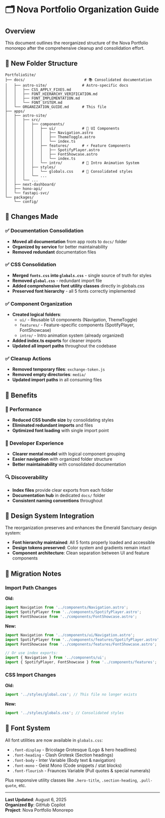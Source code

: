 # 🗂️ Nova Portfolio Organization Guide

## Overview

This document outlines the reorganized structure of the Nova Portfolio monorepo after the comprehensive cleanup and consolidation effort.

## 📁 New Folder Structure

```
PortfolioSite/
├── docs/                           # 📚 Consolidated documentation
│   ├── astro-site/                # Astro-specific docs
│   │   ├── CSS_APPLY_FIXES.md
│   │   ├── FONT_HIERARCHY_VERIFICATION.md
│   │   ├── FONT_IMPLEMENTATION.md
│   │   └── FONT_SYSTEM.md
│   └── ORGANIZATION_GUIDE.md      # This file
├── apps/
│   ├── astro-site/
│   │   ├── src/
│   │   │   ├── components/
│   │   │   │   ├── ui/            # 🎨 UI Components
│   │   │   │   │   ├── Navigation.astro
│   │   │   │   │   ├── ThemeToggle.astro
│   │   │   │   │   └── index.ts
│   │   │   │   ├── features/      # ⚡ Feature Components
│   │   │   │   │   ├── SpotifyPlayer.astro
│   │   │   │   │   ├── FontShowcase.astro
│   │   │   │   │   └── index.ts
│   │   │   │   └── intro/         # 🌟 Intro Animation System
│   │   │   ├── styles/
│   │   │   │   └── globals.css    # 🎯 Consolidated styles
│   │   │   └── ...
│   │   └── ...
│   ├── next-dashboard/
│   ├── hono-api/
│   └── fastapi-svc/
└── packages/
    └── config/
```

## 🧹 Changes Made

### ✅ Documentation Consolidation

- **Moved all documentation** from app roots to `docs/` folder
- **Organized by service** for better maintainability
- **Removed redundant** documentation files

### ✅ CSS Consolidation

- **Merged `fonts.css` into `globals.css`** - single source of truth for styles
- **Removed `global.css`** - redundant import file
- **Added comprehensive font utility classes** directly in globals.css
- **Preserved font hierarchy** - all 5 fonts correctly implemented

### ✅ Component Organization

- **Created logical folders**:
  - `ui/` - Reusable UI components (Navigation, ThemeToggle)
  - `features/` - Feature-specific components (SpotifyPlayer, FontShowcase)
  - `intro/` - Intro animation system (already organized)
- **Added index.ts exports** for cleaner imports
- **Updated all import paths** throughout the codebase

### ✅ Cleanup Actions

- **Removed temporary files**: `exchange-token.js`
- **Removed empty directories**: `media/`
- **Updated import paths** in all consuming files

## 🎯 Benefits

### 🚀 Performance

- **Reduced CSS bundle size** by consolidating styles
- **Eliminated redundant imports** and files
- **Optimized font loading** with single import point

### 🧠 Developer Experience

- **Clearer mental model** with logical component grouping
- **Easier navigation** with organized folder structure
- **Better maintainability** with consolidated documentation

### 🔍 Discoverability

- **Index files** provide clear exports from each folder
- **Documentation hub** in dedicated `docs/` folder
- **Consistent naming conventions** throughout

## 📐 Design System Integration

The reorganization preserves and enhances the Emerald Sanctuary design system:

- **Font hierarchy maintained**: All 5 fonts properly loaded and accessible
- **Design tokens preserved**: Color system and gradients remain intact
- **Component architecture**: Clean separation between UI and feature components

## 🔄 Migration Notes

### Import Path Changes

**Old:**

```typescript
import Navigation from '../components/Navigation.astro';
import SpotifyPlayer from '../components/SpotifyPlayer.astro';
import FontShowcase from '../components/FontShowcase.astro';
```

**New:**

```typescript
import Navigation from '../components/ui/Navigation.astro';
import SpotifyPlayer from '../components/features/SpotifyPlayer.astro';
import FontShowcase from '../components/features/FontShowcase.astro';

// Or use index exports:
import { Navigation } from '../components/ui';
import { SpotifyPlayer, FontShowcase } from '../components/features';
```

### CSS Import Changes

**Old:**

```typescript
import '../styles/global.css'; // This file no longer exists
```

**New:**

```typescript
import '../styles/globals.css'; // Consolidated styles
```

## 🎨 Font System

All font utilities are now available in `globals.css`:

- `.font-display` - Bricolage Grotesque (Logo & hero headlines)
- `.font-heading` - Clash Grotesk (Section headings)
- `.font-body` - Inter Variable (Body text & navigation)
- `.font-mono` - Geist Mono (Code snippets / stat blocks)
- `.font-flourish` - Fraunces Variable (Pull quotes & special numerals)

Plus responsive utility classes like `.hero-title`, `.section-heading`, `.pull-quote`, etc.

---

**Last Updated**: August 6, 2025  
**Organized By**: GitHub Copilot  
**Project**: Nova Portfolio Monorepo
